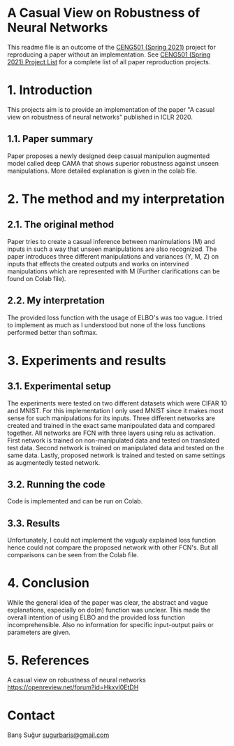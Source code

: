 # A Casual View on Robustness of Neural Networks

This readme file is an outcome of the [CENG501 (Spring 2021)](http://kovan.ceng.metu.edu.tr/~sinan/DL/) project for reproducing a paper without an implementation. See [CENG501 (Spring 2021) Project List](https://github.com/sinankalkan/CENG501-Spring2021) for a complete list of all paper reproduction projects.

# 1. Introduction

This projects aim is to provide an implementation of the paper "A casual view on robustness of neural networks" published in ICLR 2020.

## 1.1. Paper summary

Paper proposes a newly designed deep casual manipulion augmented model called deep CAMA that shows superior robustness against unseen manipulations. More detailed explanation is given in the colab file.

# 2. The method and my interpretation

## 2.1. The original method

Paper tries to create a casual inference between manimulations (M) and inputs in such a way that unseen manipulations are also recognized. The paper introduces three different manipulations and variances (Y, M, Z) on inputs that effects the created outputs and works on intervined manipulations which are represented with M (Further clarifications can be found on Colab file).

## 2.2. My interpretation 

The provided loss function with the usage of ELBO's was too vague. I tried to implement as much as I understood but none of the loss functions performed better than softmax. 

# 3. Experiments and results

## 3.1. Experimental setup

The experiments were tested on two different datasets which were CIFAR 10 and MNIST. For this implementation I only used MNIST since it makes most sense for such manipulations for its inputs. Three different networks are created and trained in the exact same manipoulated data and compared together. All networks are FCN with three layers using relu as activation. First network is trained on non-manipulated data and tested on translated test data. Second network is trained on manipulated data and tested on the same data. Lastly, proposed network is trained and tested on same settings as augmentedly tested network. 

## 3.2. Running the code

Code is implemented and can be run on Colab.

## 3.3. Results

Unfortunately, I could not implement the vagualy explained loss function hence could not compare the proposed network with other FCN's. But all comparisons can be seen from the Colab file. 

# 4. Conclusion

While the general idea of the paper was clear, the abstract and vague explanations, especially on do(m) function was unclear. This made the overall intention of using ELBO and the provided loss function incomprehensible. Also no information for specific input-output pairs or parameters are given.

# 5. References

A casual view on robustness of neural networks
https://openreview.net/forum?id=Hkxvl0EtDH

# Contact

Barış Suğur
sugurbaris@gmail.com
